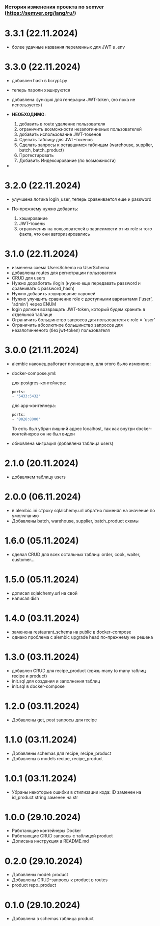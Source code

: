 ### История изменения проекта по semver (https://semver.org/lang/ru/)

# 3.3.1 (22.11.2024)
- более удачные названия переменных для JWT в .env

# 3.3.0 (22.11.2024)
- добавлен hash в bcrypt.py
- теперь пароли хэшируются
- добавлена функция для генерации JWT-token,
  (но пока не используется)

- **НЕОБХОДИМО**:
  1) добавить в route удаление пользователя
  2) ограничить возможности незалогинненых пользователей
  3) добавить использование JWT-токенов
  4) Сделать таблицу для JWT-токенов
  5) Сделать запросы к оставшимся таблицам (warehouse, supplier, batch, batch_product)
  6) Протестировать
  7) Добавить Индексирование (по возможности)
- 

# 3.2.0 (22.11.2024)
- улучшена логика login_user, теперь сравнивается еще и password
- По-прежнему нужно добавить:

    1) хэширование
    2) JWT-токены
    3) ограничения на пользователей в зависимости от их role и того факта, что они авторизировались

# 3.1.0 (22.11.2024)
- изменена схема UsersSchema на UserSchema
- добавлены routes для регистрации пользователя
- CRUD для users
- Нужно доработать /login (нужно еще передавать password и сравнивать с password_hash)
- Нужно добавить хэширование паролей
- Нужно улучшить сравнение role с доступными вариантами ('user', 'admin') через ENUM
- login должен возвращать JWT-token, который будем хранить в отдельной таблице
- Ограничить большинство запросов для пользователя с role = 'user'
- Ограничить абсолютное большинство запросов для незалогинненого (без jwt-token) пользователя

# 3.0.0 (21.11.2024)
- alembic наконец работает полноценно, 
  для этого было изменено:
  
- docker-compose.yml:
  
    для postgres-контейнера:
    ```bash
    ports:
    - '5433:5432'
    ```
    для app-контейнера:
    ```bash
    ports:
    - '8020:8000'
    ```
  То есть был убран лишний адрес localhost,
  так как внутри docker-контейнеров он не был виден
    
- обновлена миграция (добавлена таблица users)

# 2.1.0 (20.11.2024)
- добавляем таблицу users

# 2.0.0 (06.11.2024)
- в alembic.ini строку sqlalchemy.url обратно поменял на значение по умолчпанию
- Добавлены batch, warehouse, supplier, batch_product схемы

# 1.6.0 (05.11.2024)
- сделал CRUD для всех остальных таблиц:
  order, cook, waiter, customer...

# 1.5.0 (05.11.2024)
- дописал sqlalchemy.url на свой
- написал dish

# 1.4.0 (03.11.2024)
- заменена restaurant_schema на public в docker-compose
- однако проблема с alembic upgrade head по-прежнему не решена

# 1.3.0 (03.11.2024)
- добавлен CRUD для recipe_product (связь many to many таблиц recipe и product)
- init.sql для создания и заполнения таблиц
- init.sql в docker-compose

# 1.2.0 (03.11.2024)
- Добавлены get, post запросы для recipe

# 1.1.0 (03.11.2024)
- Добавлены schemas для recipe, recipe_product
- Добавлены в models recipe, recipe_product

# 1.0.1 (03.11.2024)
- Убраны некоторые ошибки в стилизации кода:
    ID заменен на id_product
    string заменен на str

# 1.0.0 (29.10.2024)
- Работающие контейнеры Docker
- Работающие CRUD запросы с таблицей product
- Дописана инструкция в README.md

# 0.2.0 (29.10.2024)
- Добавлены model: product
- Добавлены CRUD-запросы к product в routes
- product repo_product

# 0.1.0 (29.10.2024)
- Добавлена в schemas таблица product